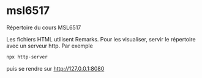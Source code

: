 # msl6517
Répertoire du cours MSL6517

Les fichiers HTML utilisent Remarks. Pour les visualiser, servir le répertoire avec un serveur http. Par exemple

```bash
npx http-server
```
puis se rendre sur http://127.0.0.1:8080